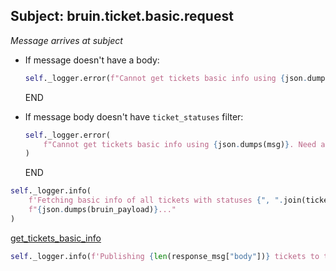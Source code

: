 ## Subject: bruin.ticket.basic.request

_Message arrives at subject_

* If message doesn't have a body:
  ```python
  self._logger.error(f"Cannot get tickets basic info using {json.dumps(msg)}. JSON malformed")
  ```
  END

* If message body doesn't have `ticket_statuses` filter:
  ```python
  self._logger.error(
      f"Cannot get tickets basic info using {json.dumps(msg)}. Need a list of ticket statuses to keep going."
  )
  ```
  END

```python
self._logger.info(
    f'Fetching basic info of all tickets with statuses {", ".join(ticket_statuses)} and matching filters '
    f"{json.dumps(bruin_payload)}..."
)
```

[get_tickets_basic_info](../repositories/bruin_repository/get_tickets_basic_info.md)

```python
self._logger.info(f'Publishing {len(response_msg["body"])} tickets to the event bus...')
```
